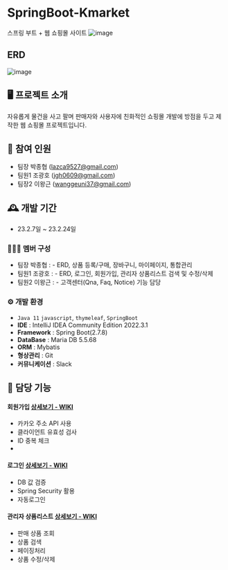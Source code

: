 # SpringBoot-Kmarket
스프링 부트 + 웹 쇼핑몰 사이트
![image](https://user-images.githubusercontent.com/111489868/234802292-5d4d411d-9100-4c23-b2ad-b21c7d1c4339.png)

## ERD
![image](https://github.com/JGwanghou/Kmarket/assets/111489868/1ed869b0-a238-41c0-b56c-487ee229c031)

## 🖥️  프로젝트 소개 
자유롭게 물건을 사고 팔며 판매자와 사용자에 친화적인 쇼핑몰 개발에 방점을 두고 제작한 웹 쇼핑몰 프로젝트입니다.
<br>
## 🧑‍ 참여 인원
 -  팀장 박종협 (lazca9527@gmail.com)
 - 팀원1 조광호 (jgh0609@gmail.com)
 - 팀장2 이왕근 (wanggeuni37@gmail.com)
## 🕰️ 개발 기간
 - 23.2.7일 ~ 23.2.24일
 
### 🧑‍🤝‍🧑 멤버 구성
 -  팀장 박종협 : - ERD, 상품 등록/구매, 장바구니, 마이페이지, 통합관리
 - 팀원1 조광호 : - ERD, 로그인, 회원가입, 관리자 상품리스트 검색 및 수정/삭제 
 - 팀원2 이왕근 : - 고객센터(Qna, Faq, Notice) 기능 담당

### ⚙️ 개발 환경
 - `Java 11` `javascript`, `thymeleaf`, `SpringBoot`
 - **IDE** : IntelliJ IDEA Community Edition 2022.3.1
 - **Framework** : Spring Boot(2.7.8)
 - **DataBase** : Maria DB 5.5.68
 - **ORM** : Mybatis
 - **형상관리** : Git
 - **커뮤니케이션** : Slack

## 📌 담당 기능

#### 회원가입 [ 상세보기 - WIKI ](https://github.com/JGwanghou/Kmarket/wiki/1.-%EA%B8%B0%EB%8A%A5-%EC%86%8C%EA%B0%9C(%ED%9A%8C%EC%9B%90%EA%B0%80%EC%9E%85))
 - 카카오 주소 API 사용
 - 클라이언트 유효성 검사
 - ID 중복 체크
 - 
#### 로그인 [상세보기 - WIKI](https://github.com/JGwanghou/Kmarket/wiki/2.-%EA%B8%B0%EB%8A%A5-%EC%86%8C%EA%B0%9C(%EB%A1%9C%EA%B7%B8%EC%9D%B8))
 - DB 값 검증
 - Spring Security 활용
 - 자동로그인

#### 관리자 상품리스트 [상세보기 - WIKI](https://github.com/JGwanghou/Kmarket/wiki/3.-%EA%B8%B0%EB%8A%A5-%EC%86%8C%EA%B0%9C(%EC%83%81%ED%92%88%EB%AA%A9%EB%A1%9D-%EA%B2%80%EC%83%89-%EC%A1%B0%ED%9A%8C-%EC%88%98%EC%A0%95-%EC%82%AD%EC%A0%9C))
 - 판매 상품 조회
 - 상품 검색
 - 페이징처리
 - 상품 수정/삭제
